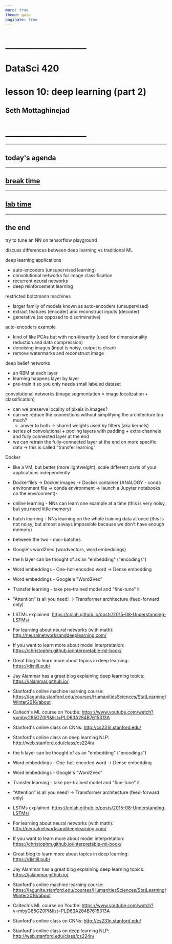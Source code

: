 ```yaml
---
marp: true
theme: gaia
paginate: true
---
```


<!-- #4C2E84 -->
<!-- ![bg right w:600](images/uw_pce_logo.jpg) -->

<!-- _backgroundColor: #0473cf; -->
<!-- _color: white -->

# ___________________
# DataSci 420
# lesson 10: deep learning (part 2)
## Seth Mottaghinejad
# ___________________

[DataSci 420]: https://www.pce.uw.edu/certificates/data-science
[break time]: https://www.google.com/search?q=online+timer
[lab time]: https://www.google.com/search?q=online+timer

----------------------------------------------------------------

## today's agenda

----------------------------------------------------------------

<!-- _class: lead -->
## [break time]

----------------------------------------------------------------

## [lab time]

----------------------------------------------------------------

<!-- _class: lead -->
## the end




try to tune an NN on tensorflow playground

discuss differences between deep learning vs traditional ML

deep learning applications
- auto-encoders (unsupervised learning)
- convolutional networks for image classification
- recurrent neural networks
- deep reinforcement learning

restricted boltzmann machines
- larger family of models known as auto-encoders (unsupervised)
- extract features (encoder) and reconstruct inputs (decoder)
- generative (as opposed to discriminative)

auto-encoders example
- kind of like PCAs but with non-linearity (used for dimensionality reduction and data compression)
- denoising images (input is noisy, output is clean)
- remove watermarks and reconstruct image

deep belief networks
- an RBM at each layer
- learning happens layer by layer
- pre-train it so you only needs small labeled dataset

convolutional networks (image segmentation = image localization + classification)
- can we preserve locality of pixels in images?
- can we reduce the connections without simplifying the architecture too much?
  - anwer to both -> shared weights used by filters (aka kernels)
- series of convolutional + pooling layers with padding + extra channels and fully connected layer at the end
- we can retrain the fully-connected layer at the end on more specific data -> this is called "transfer learning"

Docker
- like a VM, but better (more lightweight), scale different parts of your applications independently
- Dockerfiles -> Docker images -> Docker container (ANALOGY - conda environment file -> conda environment -> launch a Jupyter notebooks on the environment)- 

- online learning - NNs can learn one example at a time (this is very noisy, but you need little memory)

- batch learning - NNs learning on the whole training data at once (this is not noisy, but almost always impossible because we don't have enough memory)

- between the two - mini-batches

- Google's word2Vec (wordvectors, word embeddings)

- the h layer can be thought of as an "embedding" ("encodings")
- Word embeddings - One-hot-encoded word -> Dense embedding
- Word embeddings - Google's "Word2Vec"
- Transfer learning - take pre-trained model and "fine-tune" it
- "Attention" is all you need! -> Transformer architecture (feed-forward only)

- LSTMs explained: https://colah.github.io/posts/2015-08-Understanding-LSTMs/
- For learning about neural networks (with math): http://neuralnetworksanddeeplearning.com/
- If you want to learn more about model interpretation: https://christophm.github.io/interpretable-ml-book/
- Great blog to learn more about topics in deep learning: https://distill.pub/
- Jay Alammar has a great blog explaining deep learning topics: https://jalammar.github.io/
- Stanford's online machine learning course: https://lagunita.stanford.edu/courses/HumanitiesSciences/StatLearning/Winter2016/about
- Caltech's ML course on Youtbe: https://www.youtube.com/watch?v=mbyG85GZ0PI&list=PLD63A284B7615313A
- Stanford's online class on CNNs: http://cs231n.stanford.edu/
- Stanford's online class on deep learning NLP: http://web.stanford.edu/class/cs224n/


- the h layer can be thought of as an "embedding" ("encodings")
- Word embeddings - One-hot-encoded word -> Dense embedding
- Word embeddings - Google's "Word2Vec"
- Transfer learning - take pre-trained model and "fine-tune" it
- "Attention" is all you need! -> Transformer architecture (feed-forward only)

- LSTMs explained: https://colah.github.io/posts/2015-08-Understanding-LSTMs/
- For learning about neural networks (with math): http://neuralnetworksanddeeplearning.com/
- If you want to learn more about model interpretation: https://christophm.github.io/interpretable-ml-book/
- Great blog to learn more about topics in deep learning: https://distill.pub/
- Jay Alammar has a great blog explaining deep learning topics: https://jalammar.github.io/
- Stanford's online machine learning course: https://lagunita.stanford.edu/courses/HumanitiesSciences/StatLearning/Winter2016/about
- Caltech's ML course on Youtbe: https://www.youtube.com/watch?v=mbyG85GZ0PI&list=PLD63A284B7615313A
- Stanford's online class on CNNs: http://cs231n.stanford.edu/
- Stanford's online class on deep learning NLP: http://web.stanford.edu/class/cs224n/



